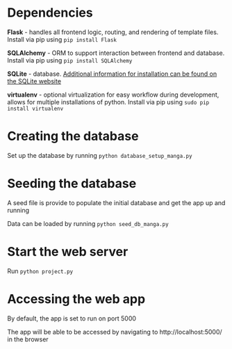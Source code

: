 # Dependencies
**Flask** - handles all frontend logic, routing, and rendering of template files. Install via pip using `pip install Flask`

**SQLAlchemy** - ORM to support interaction between frontend and database. Install via pip using `pip install SQLAlchemy`

**SQLite** - database. [Additional information for installation can be found on the SQLite website](https://www.sqlite.org/download.html)

**virtualenv** - optional virtualization for easy workflow during development, allows for multiple installations of python. Install via pip using `sudo pip install virtualenv`

# Creating the database
Set up the database by running `python database_setup_manga.py`

# Seeding the database
A seed file is provide to populate the initial database and get the app up and running

Data can be loaded by running `python seed_db_manga.py `

# Start the web server
Run `python project.py`

# Accessing the web app
By default, the app is set to run on port 5000

The app will be able to be accessed by navigating to http://localhost:5000/ in the browser
